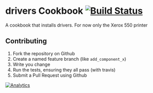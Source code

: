 drivers Cookbook [![Build Status](https://travis-ci.org/kitchenplan/chef-drivers.png?branch=master)](https://travis-ci.org/kitchenplan/chef-drivers)
================

A cookbook that installs drivers. For now only the Xerox 550 printer

Contributing
------------

1. Fork the repository on Github
2. Create a named feature branch (like `add_component_x`)
3. Write you change
4. Run the tests, ensuring they all pass (with travis)
5. Submit a Pull Request using Github

[![Analytics](https://ga-beacon.appspot.com/UA-46288146-2/kitchenplan/chef-drivers)](https://github.com/igrigorik/ga-beacon)
